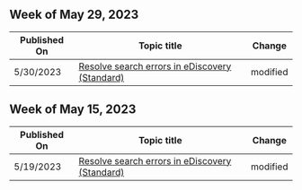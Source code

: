 <!-- This file is generated automatically each week. Changes made to this file will be overwritten.-->



## Week of May 29, 2023


| Published On |Topic title | Change |
|------|------------|--------|
| 5/30/2023 | [Resolve search errors in eDiscovery (Standard)](/microsoft-365/troubleshoot/ediscovery/resolve-ediscovery-issues) | modified |


## Week of May 15, 2023


| Published On |Topic title | Change |
|------|------------|--------|
| 5/19/2023 | [Resolve search errors in eDiscovery (Standard)](/microsoft-365/troubleshoot/ediscovery/resolve-ediscovery-issues) | modified |
